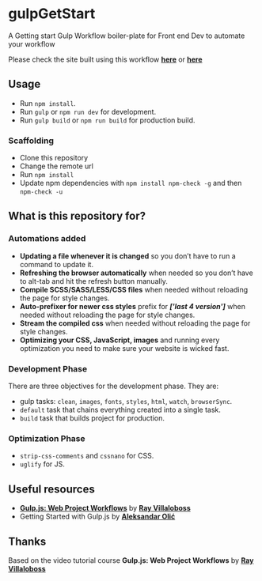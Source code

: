 # gulpGetStart

A Getting start Gulp Workflow boiler-plate for Front end Dev to automate your workflow

Please check the site built using this workflow **[here](https://kathirr007.github.io/gulpGetStart/)** or **[here](https://gulp-get-start.vercel.app/)**

## Usage

- Run `npm install`.
- Run `gulp` or `npm run dev` for development.
- Run `gulp build` or `npm run build` for production build.

### Scaffolding

- Clone this repository
- Change the remote url
- Run `npm install`
- Update npm dependencies with `npm install npm-check -g` and then `npm-check -u`

## What is this repository for?

### Automations added

- **Updating a file whenever it is changed** so you don’t have to run a command to update it.
- **Refreshing the browser automatically** when needed so you don’t have to alt-tab and hit the refresh button manually.
- **Compile SCSS/SASS/LESS/CSS files** when needed without reloading the page for style changes.
- **Auto-prefixer for newer css styles** prefix for ***['last 4 version']*** when needed without reloading the page for style changes.
- **Stream the compiled css** when needed without reloading the page for style changes.
- **Optimizing your CSS, JavaScript, images** and running every optimization you need to make sure your website is wicked fast.

### Development Phase

There are three objectives for the development phase. They are:

- gulp tasks: `clean`, `images`, `fonts`, `styles`, `html`, `watch`, `browserSync`.
- `default` task that chains everything created into a single task.
- `build` task that builds project for production.

### Optimization Phase

- `strip-css-comments` and `cssnano` for CSS.
- `uglify` for JS.

## Useful resources

- **[Gulp.js: Web Project Workflows](https://www.linkedin.com/learning/gulp-js-web-project-workflows)** by **[Ray Villaloboss](https://github.com/planetoftheweb)**
- Getting Started with Gulp.js by **[Aleksandar Olić](https://github.com/aleksandar-olic)**

## Thanks

Based on the video tutorial course **Gulp.js: Web Project Workflows** by **[Ray Villaloboss](https://github.com/planetoftheweb)**
